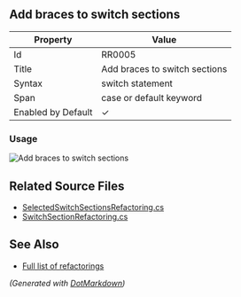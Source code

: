 ## Add braces to switch sections

| Property           | Value                         |
| ------------------ | ----------------------------- |
| Id                 | RR0005                        |
| Title              | Add braces to switch sections |
| Syntax             | switch statement              |
| Span               | case or default keyword       |
| Enabled by Default | &#x2713;                      |

### Usage

![Add braces to switch sections](../../images/refactorings/AddBracesToSwitchSections.png)

## Related Source Files

* [SelectedSwitchSectionsRefactoring.cs](../../src/Refactorings/CSharp/Refactorings/SelectedSwitchSectionsRefactoring.cs)
* [SwitchSectionRefactoring.cs](../../src/Refactorings/CSharp/Refactorings/SwitchSectionRefactoring.cs)

## See Also

* [Full list of refactorings](Refactorings.md)

*\(Generated with [DotMarkdown](http://github.com/JosefPihrt/DotMarkdown)\)*